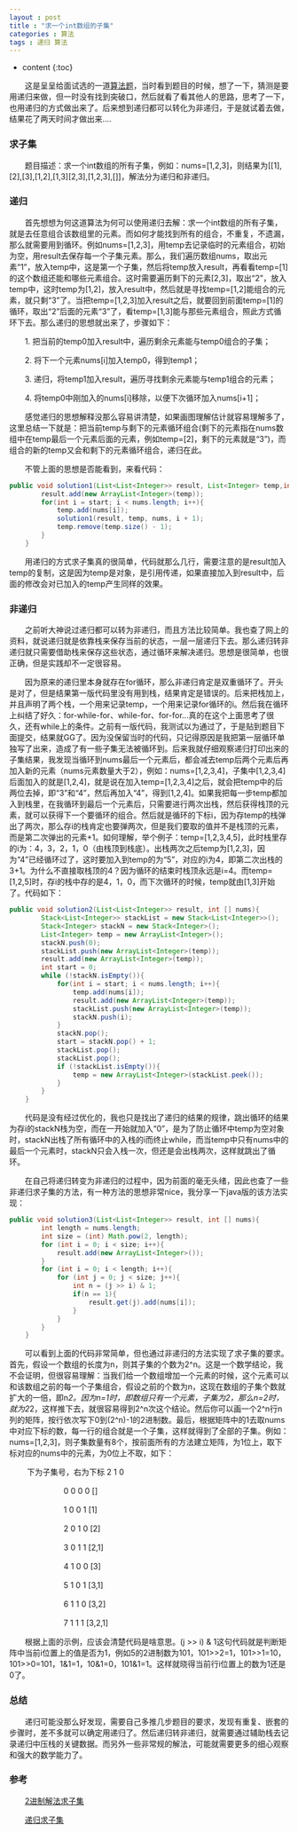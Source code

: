 ```yaml
---
layout : post
title : "求一个int数组的子集"
categories : 算法
tags : 递归 算法
---
```


* content
{:toc}


　　这是呈呈给面试选的一道[算法题](https://leetcode.com/problems/subsets/)，当时看到题目的时候，想了一下，猜测是要用递归来做，但一时没有找到突破口，然后就看了看其他人的思路，思考了一下，也用递归的方式做出来了。后来想到递归都可以转化为非递归，于是就试着去做，结果花了两天时间才做出来....





### 求子集

　　题目描述：求一个int数组的所有子集，例如：nums=[1,2,3]，则结果为[[1],[2],[3],[1,2],[1,3][2,3],[1,2,3],[]]，解法分为递归和非递归。

### 递归

　　首先想想为何这道算法为何可以使用递归去解：求一个int数组的所有子集，就是去任意组合该数组里的元素。而如何才能找到所有的组合，不重复，不遗漏，那么就需要用到循环。例如nums=[1,2,3]，用temp去记录临时的元素组合，初始为空，用result去保存每一个子集元素。那么，我们遍历数组nums，取出元素“1”，放入temp中，这是第一个子集，然后将temp放入result，再看看temp=[1]的这个数组还能和哪些元素组合。这时需要遍历剩下的元素[2,3]，取出“2”，放入temp中，这时temp为[1,2]，放入result中，然后就是寻找temp=[1,2]能组合的元素，就只剩“3”了。当把temp=[1,2,3]加入result之后，就要回到前面temp=[1]的循环，取出“2”后面的元素“3”了，看temp=[1,3]能与那些元素组合，照此方式循环下去。那么递归的思想就出来了，步骤如下：

　　1. 把当前的temp0加入result中，遍历剩余元素能与temp0组合的子集；

　　2. 将下一个元素nums[i]加入temp0，得到temp1；

　　3. 递归，将temp1加入result，遍历寻找剩余元素能与temp1组合的元素；

　　4. 将temp0中刚加入的nums[i]移除，以便下次循环加入nums[i+1]；

　　感觉递归的思想解释没那么容易讲清楚，如果画图理解估计就容易理解多了，这里总结一下就是：把当前temp与剩下的元素循环组合(剩下的元素指在nums数组中在temp最后一个元素后面的元素，例如temp=[2]，剩下的元素就是“3”)，而组合的新的temp又会和剩下的元素循环组合，递归在此。

　　不管上面的思想是否能看到，来看代码：

```java
public void solution1(List<List<Integer>> result, List<Integer> temp,int [] nums, int start){
        result.add(new ArrayList<Integer>(temp));
        for(int i = start; i < nums.length; i++){
            temp.add(nums[i]);
            solution1(result, temp, nums, i + 1);
            temp.remove(temp.size() - 1);
        }
    }
```

　　用递归的方式求子集真的很简单，代码就那么几行，需要注意的是result加入temp的复制，这是因为temp是对象，是引用传递，如果直接加入到result中，后面的修改会对已加入的temp产生同样的效果。

### 非递归

　　之前听大神说过递归都可以转为非递归，而且方法比较简单。我也查了网上的资料，就说递归就是依靠栈来保存当前的状态，一层一层递归下去。那么递归转非递归就只需要借助栈来保存这些状态，通过循环来解决递归。思想是很简单，也很正确，但是实践却不一定很容易。

　　因为原来的递归里本身就存在for循环，那么非递归肯定是双重循环了。开头是对了，但是结果第一版代码里没有用到栈，结果肯定是错误的。后来把栈加上，并且声明了两个栈，一个用来记录temp，一个用来记录for循环的i。然后我在循环上纠结了好久：for-while-for、while-for、for-for...真的在这个上面思考了很久，还有while上的条件。之前有一版代码，我测试以为通过了，于是贴到题目下面提交，结果就GG了。因为没保留当时的代码，只记得原因是我把第一层循环单独写了出来，造成了有一些子集无法被循环到。后来我就仔细观察递归打印出来的子集结果，我发现当循环到nums最后一个元素后，都会减去temp后两个元素后再加入新的元素（nums元素数量大于2），例如：nums=[1,2,3,4]，子集中[1,2,3,4]后面加入的就是[1,2,4]，就是说在加入temp=[1,2,3,4]之后，就会把temp中的后两位去掉，即“3”和“4”，然后再加入“4”，得到[1,2,4]。如果我把每一步temp都加入到栈里，在我循环到最后一个元素后，只需要进行两次出栈，然后获得栈顶的元素，就可以获得下一个要循环的组合。然后就是循环的下标i，因为存temp的栈弹出了两次，那么存i的栈肯定也要弹两次，但是我们要取的值并不是栈顶的元素，而是第二次弹出的元素+1。如何理解，举个例子：temp=[1,2,3,4,5]，此时栈里存的i为：4，3，2，1，0（由栈顶到栈底）。出栈两次之后temp为[1,2,3]，因为“4”已经循环过了，这时要加入到temp的为“5”，对应的i为4，即第二次出栈的3+1。为什么不直接取栈顶的4？因为循环的结束时栈顶永远是i=4。而temp=[1,2,5]时，存i的栈中存的是4，1，0，而下次循环的时候，temp就由[1,3]开始了。代码如下：

```java
public void solution2(List<List<Integer>> result, int [] nums){
        Stack<List<Integer>> stackList = new Stack<List<Integer>>();
        Stack<Integer> stackN = new Stack<Integer>();
        List<Integer> temp = new ArrayList<Integer>();
        stackN.push(0);
        stackList.push(new ArrayList<Integer>(temp));
        result.add(new ArrayList<Integer>(temp));
        int start = 0;
        while (!stackN.isEmpty()){
            for(int i = start; i < nums.length; i++){
                temp.add(nums[i]);
                result.add(new ArrayList<Integer>(temp));
                stackList.push(new ArrayList<Integer>(temp));
                stackN.push(i);
            }
            stackN.pop();
            start = stackN.pop() + 1;
            stackList.pop();
            stackList.pop();
            if (!stackList.isEmpty()){
                temp = new ArrayList<Integer>(stackList.peek());
            }
        }
    }
```

　　代码是没有经过优化的，我也只是找出了递归的结果的规律，跳出循环的结果为存i的stackN栈为空，而在一开始就加入“0”，是为了防止循环中temp为空对象时，stackN出栈了所有循环中的入栈的i而终止while，而当temp中只有nums中的最后一个元素时，stackN只会入栈一次，但还是会出栈两次，这样就跳出了循环。

　　在自己将递归转变为非递归的过程中，因为前面的毫无头绪，因此也查了一些非递归求子集的方法，有一种方法的思想非常nice，我分享一下java版的该方法实现：

```java
public void solution3(List<List<Integer>> result, int [] nums){
        int length = nums.length;
        int size = (int) Math.pow(2, length);
        for (int i = 0; i < size; i++){
            result.add(new ArrayList<Integer>());
        }
        for (int i = 0; i < length; i++){
            for (int j = 0; j < size; j++){
                int n = (j >> i) & 1;
                if(n == 1){
                    result.get(j).add(nums[i]);
                }
            }
        }
    }
```

　　可以看到上面的代码非常简单，但也通过非递归的方法实现了求子集的要求。首先，假设一个数组的长度为n，则其子集的个数为2^n。这是一个数学结论，我不会证明，但很容易理解：当我们给一个数组增加一个元素的时候，这个元素可以和该数组之前的每一个子集组合，假设之前的个数为n，这现在数组的子集个数就扩大的一倍，即n*2。因为n=1时，即数组只有一个元素，子集为2，那么n=2时，就为2*2，这样推下去，就很容易得到2^n次这个结论。然后你可以画一个2^n行n列的矩阵，按行依次写下0到(2^n)-1的2进制数。最后，根据矩阵中的1去取nums中对应下标的数，每一行的组合就是一个子集，这样就得到了全部的子集。例如：nums=[1,2,3]，则子集数量有8个，按前面所有的方法建立矩阵，为1位上，取下标对应的nums中的元素，为0位上不取，如下：

　　    下为子集号，右为下标   2   1   0

　　　　　　　0                0   0   0     []

　　　　　　　1                0   0   1     [1]

　　　　　　　2                0   1   0     [2]

　　　　　　　3                0   1   1     [2,1]

　　　　　　　4                1   0   0     [3]

　　　　　　　5                1   0   1     [3,1]

　　　　　　　6                1   1   0     [3,2]

　　　　　　　7                1   1   1     [3,2,1]

　　根据上面的示例，应该会清楚代码是啥意思。(j >> i) & 1这句代码就是判断矩阵中当前i位置上的值是否为1，例如5的2进制数为101，101>>2=1，101>>1=10，101>>0=101，1&1=1，10&1=0，101&1=1。这样就晓得当前行i位置上的数为1还是0了。

### 总结

　　递归可能没那么好发现，需要自己多推几步题目的要求，发现有重复、嵌套的步骤时，差不多就可以确定用递归了。然后递归转非递归，就需要通过辅助栈去记录递归中压栈的关键数据。而另外一些非常规的解法，可能就需要更多的细心观察和强大的数学能力了。

### 参考

　　[2进制解法求子集](https://discuss.leetcode.com/topic/2764/my-solution-using-bit-manipulation)

　　[递归求子集](https://discuss.leetcode.com/topic/46159/a-general-approach-to-backtracking-questions-in-java-subsets-permutations-combination-sum-palindrome-partitioning)
